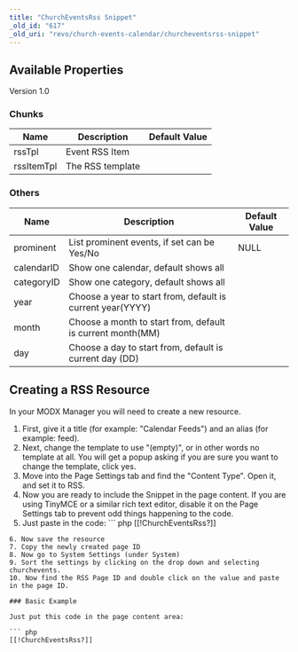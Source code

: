 ```yaml
---
title: "ChurchEventsRss Snippet"
_old_id: "617"
_old_uri: "revo/church-events-calendar/churcheventsrss-snippet"
---
```


## Available Properties

Version 1.0

### Chunks

| Name       | Description      | Default Value |
| ---------- | ---------------- | ------------- |
| rssTpl     | Event RSS Item   |               |
| rssItemTpl | The RSS template |               |

### Others

| Name       | Description                                                | Default Value |
| ---------- | ---------------------------------------------------------- | ------------- |
| prominent  | List prominent events, if set can be Yes/No                | NULL          |
| calendarID | Show one calendar, default shows all                       |               |
| categoryID | Show one category, default shows all                       |               |
| year       | Choose a year to start from, default is current year(YYYY) |               |
| month      | Choose a month to start from, default is current month(MM) |               |
| day        | Choose a day to start from, default is current day (DD)    |               |

## Creating a RSS Resource

In your MODX Manager you will need to create a new resource.

1. First, give it a title (for example: "Calendar Feeds") and an alias (for example: feed).
2. Next, change the template to use "(empty)", or in other words no template at all. You will get a popup asking if you are sure you want to change the template, click yes.
3. Move into the Page Settings tab and find the "Content Type". Open it, and set it to RSS.
4. Now you are ready to include the Snippet in the page content. If you are using TinyMCE or a similar rich text editor, disable it on the Page Settings tab to prevent odd things happening to the code.
5. Just paste in the code: ``` php 
  [[!ChurchEventsRss?]]
  ```
6. Now save the resource
7. Copy the newly created page ID
8. Now go to System Settings (under System)
9. Sort the settings by clicking on the drop down and selecting churchevents.
10. Now find the RSS Page ID and double click on the value and paste in the page ID.

### Basic Example

Just put this code in the page content area:

``` php 
[[!ChurchEventsRss?]]
```